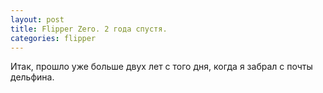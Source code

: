 ```yaml
---
layout: post
title: Flipper Zero. 2 года спустя.
categories: flipper
---
```

Итак, прошло уже больше двух лет с того дня, когда я забрал с почты дельфина.
